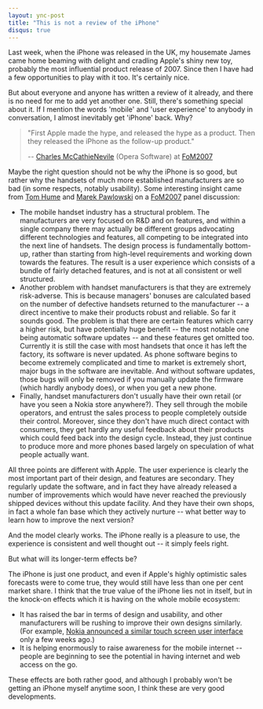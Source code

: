 ```yaml
---
layout: ync-post
title: "This is not a review of the iPhone"
disqus: true
---
```


Last week, when the iPhone was released in the UK, my housemate James came home beaming with delight
and cradling Apple's shiny new toy, probably the most influential product release of 2007. Since
then I have had a few opportunities to play with it too. It's certainly nice.

But about everyone
and anyone has written a review of it already, and there is no need for me to add yet another one.
Still, there's something special about it. If I mention the words 'mobile' and 'user experience' to
anybody in conversation, I almost inevitably get 'iPhone' back. Why?

> "First Apple made the hype, and released the hype as a product. Then they released
> the iPhone as the follow-up product."
>
> -- [Charles McCathieNevile](http://www.opera.com/company/speakers/mccathienevile/) (Opera Software) at
> [FoM2007](http://www.future-of-mobile.com/)

Maybe the right question should not be why the
iPhone is so good, but rather why the handsets of much more established manufacturers are so bad (in
some respects, notably usability). Some interesting insight came from
[Tom Hume](http://www.tomhume.org/) and
[Marek Pawlowski](http://www.pmn.co.uk/) on a
[FoM2007](http://www.future-of-mobile.com/) panel discussion:

* The mobile handset industry has a structural problem. The manufacturers are
very focused on R&D and on features, and within a single company there may actually be different
groups advocating different technologies and features, all competing to be integrated into the next
line of handsets. The design process is fundamentally bottom-up, rather than starting from
high-level requirements and working down towards the features. The result is a user experience which
consists of a bundle of fairly detached features, and is not at all consistent or well
structured.
* Another problem with handset manufacturers is that they are extremely
risk-adverse. This is because managers' bonuses are calculated based on the number of defective
handsets returned to the manufacturer -- a direct incentive to make their products robust and
reliable. So far it sounds good. The problem is that there are certain features which carry a higher
risk, but have potentially huge benefit -- the most notable one being automatic software updates --
and these features get omitted too. Currently it is still the case with most handsets that once it
has left the factory, its software is never updated. As phone software begins to become extremely
complicated and time to market is extremely short, major bugs in the software are inevitable. And
without software updates, those bugs will only be removed if you manually update the firmware (which
hardly anybody does), or when you get a new
phone.
* Finally, handset manufacturers don't usually have their own retail (or have you seen
a Nokia store anywhere?). They sell through the mobile operators, and entrust the sales process to
people completely outside their control. Moreover, since they don't have much direct contact with
consumers, they get hardly any useful feedback about their products which could feed back into the
design cycle. Instead, they just continue to produce more and more phones based largely on
speculation of what people actually want.

All three points are different with Apple. The
user experience is clearly the most important part of their design, and features are secondary. They
regularly update the software, and in fact they have already released a number of improvements which
would have never reached the previously shipped devices without this update facility. And they have
their own shops, in fact a whole fan base which they actively nurture -- what better way to learn
how to improve the next version?

And the model clearly works. The iPhone really is a pleasure to
use, the experience is consistent and well thought out -- it simply feels right.

But what will its longer-term effects be?

The iPhone is just one product, and even if Apple's highly optimistic sales
forecasts were to come true, they would still have less than one per cent market share. I think that
the true value of the iPhone lies not in itself, but in the knock-on effects which it is having on
the whole mobile
ecosystem:

* It has raised the bar in terms of design and usability, and other manufacturers
will be rushing to improve their own designs similarly. (For example,
[Nokia announced a similar touch screen user
interface](http://www.nokia.com/A4136001?newsid=1160272) only a few weeks
ago.)
* It is helping enormously to raise awareness for the mobile internet -- people are
beginning to see the potential in having internet and web access on the go.

These effects
are both rather good, and although I probably won't be getting an iPhone myself anytime soon, I
think these are very good developments.
